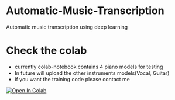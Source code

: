 # Automatic-Music-Transcription

Automatic music transcription using deep learning

# Check the colab
* currently colab-notebook contains 4 piano models for testing
* In future will upload the other instruments models(Vocal, Guitar)
* if you want the training code please contact me

<a href="https://colab.research.google.com/drive/1HQ3lPldW6a06wnCvZXrGt2g8ks-E8g-U?usp=sharing" target="_blank" >
  <img src="https://colab.research.google.com/assets/colab-badge.svg" alt="Open In Colab" />
</a>
